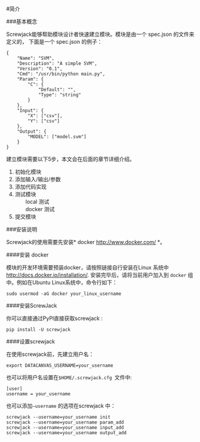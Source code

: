 #简介

###<a name="one">基本概念</a>

Screwjack能够帮助模块设计者快速建立模块。模块是由一个 spec.json 的文件来定义的， 下面是一个 spec.json 的例子：

```pythen
{
    "Name": "SVM",
    "Description": "A simple SVM",
    "Version": "0.1",
    "Cmd": "/usr/bin/python main.py",
    "Param": {
        "C": {
            "Default": "",
            "Type": "string"
        }
    },
    "Input": {
        "X": ["csv"],
        "Y": ["csv"]
    },
    "Output": {
        "MODEL": ["model.svm"]
    }
}
```
建立模块需要以下5步，本文会在后面的章节详细介绍。

<ol>
<li>初始化模块</li>
<li>添加输入/输出/参数</li>
<li>添加代码实现</li>
<li>测试模块<br/>
　　local 测试<br/>
　　docker 测试<br/></li>
<li>提交模块</li>
</ol>

###<a name="two">安装说明</a>

Screwjack的使用需要先安装* docker <http://www.docker.com/> *。

####安装 docker

模块的开发环境需要预装docker，请按照链接自行安装在Linux 系统中 http://docs.docker.io/installation/. 安装完毕后，请将当前用户加入到 `docker` 组中。例如在Ubuntu Linux系统中，命令行如下：
```
sudo usermod -aG docker your_linux_username
```
####安装ScrewJack

你可以直接通过PyPI直接获取screwjack :
```
pip install -U screwjack
```
####设置screwjack

在使用screwjack前，先建立用户名：
```
export DATACANVAS_USERNAME=your_username
```
也可以将用户名设置在`$HOME/.screwjack.cfg `文件中:
```
[user]
username = your_username
```
也可以添加``–username`` 的选项在screwjack 中：
```
screwjack --username=your_username init
screwjack --username=your_username param_add
screwjack --username=your_username input_add
screwjack --username=your_username output_add
```
